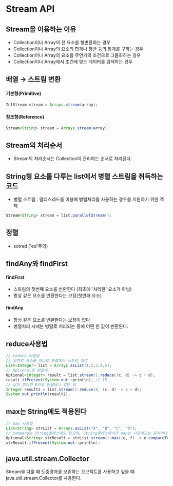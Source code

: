 # Stream API
## Stream을 이용하는 이유
- Collection이나 Array의 전 요소를 형변환하는 경우
- Collection이나 Array의 요소의 합게나 평균 등의 통계를 구하는 경우
- Collection이나 Array의 요소를 무언가의 조건으로 그룹화하는 경우
- Collection이나 Array에서 조건에 맞는 데이터를 검색하는 경우

## 배열 → 스트림 변환
#### 기본형(Primitive)
```java
IntStream stream = Arrays.stream(array);
```
#### 참조형(Reference)
```java
Stream<String> stream = Arrays.stream(array);
```

## Stream의 처리순서
- Stream의 처리순서는 Collection이 관리하는 순서로 처리된다.

## String형 요소를 다루는 list에서 병렬 스트림을 취득하는 코드
- 병렬 스트림 : 멀티스레드를 이용해 병럴처리를 사용하는 경우를 지원하기 위한 객체
```java
Stream<String> stream = list.parallelStream();
```

## 정렬
- sotred ('ed'주의)

## findAny와 findFirst
#### findFirst
- 스트림의 첫번째 요소를 반환한다 (최초에 '처리한' 요소가 아님)
- 항상 같은 요소를 반환한다는 보장(첫번째 요소)
#### findAny
- 항상 같은 요소를 반환한다는 보장이 없다
- 병렬처리 시에는 병렬로 처리되는 중에 어떤 한 값이 반환된다.

## reduce사용법
```java
// reduce 사용법
// 일련의 요소를 하나로 통합하는 스트림 조작
List<Integer> list = Arrays.asList(1,2,3,4,5);
// Optional로 받을게
Optional<Integer> result = list.stream().reduce((c, d) -> c + d);
result.ifPresent(System.out::println); // 15
// 값이 없다면 0으로 받을테니 일단 줘
Integer result2 = list.stream().reduce(0, (c, d) -> c + d);
System.out.println(result2);
```

## max는 String에도 적용된다
```java
// max 사용법
List<String> strList = Arrays.asList("A", "B", "C", "D");
// compare는 String클래스에도 있으며, String클래스에서의 max는 나중에오는 문자이다
Optional<String> strResult = strList.stream().max((e, f) -> e.compareTo(f));
strResult.ifPresent(System.out::println);    
```

## java.util.stream.Collector
Stream을 다룰 때 도중경과를 보존하는 오브젝트를 사용하고 싶을 때 java.util.stream.Collector를 사용한다.

